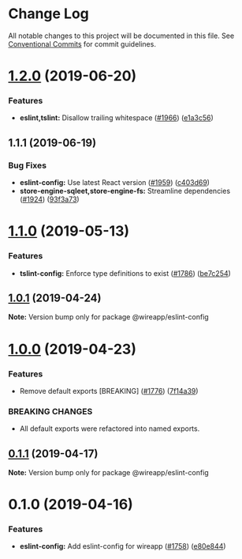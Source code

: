 # Change Log

All notable changes to this project will be documented in this file.
See [Conventional Commits](https://conventionalcommits.org) for commit guidelines.

# [1.2.0](https://github.com/wireapp/wire-web-packages/tree/master/packages/eslint-config/compare/@wireapp/eslint-config@1.1.1...@wireapp/eslint-config@1.2.0) (2019-06-20)


### Features

* **eslint,tslint:** Disallow trailing whitespace ([#1966](https://github.com/wireapp/wire-web-packages/tree/master/packages/eslint-config/issues/1966)) ([e1a3c56](https://github.com/wireapp/wire-web-packages/tree/master/packages/eslint-config/commit/e1a3c56))





## 1.1.1 (2019-06-19)


### Bug Fixes

* **eslint-config:** Use latest React version ([#1959](https://github.com/wireapp/wire-web-packages/tree/master/packages/eslint-config/issues/1959)) ([c403d69](https://github.com/wireapp/wire-web-packages/tree/master/packages/eslint-config/commit/c403d69))
* **store-engine-sqleet,store-engine-fs:** Streamline dependencies ([#1924](https://github.com/wireapp/wire-web-packages/tree/master/packages/eslint-config/issues/1924)) ([93f3a73](https://github.com/wireapp/wire-web-packages/tree/master/packages/eslint-config/commit/93f3a73))





# [1.1.0](https://github.com/wireapp/wire-web-packages/tree/master/packages/eslint-config/compare/@wireapp/eslint-config@1.0.1...@wireapp/eslint-config@1.1.0) (2019-05-13)


### Features

* **tslint-config:** Enforce type definitions to exist ([#1786](https://github.com/wireapp/wire-web-packages/tree/master/packages/eslint-config/issues/1786)) ([be7c254](https://github.com/wireapp/wire-web-packages/tree/master/packages/eslint-config/commit/be7c254))





## [1.0.1](https://github.com/wireapp/wire-web-packages/tree/master/packages/eslint-config/compare/@wireapp/eslint-config@1.0.0...@wireapp/eslint-config@1.0.1) (2019-04-24)

**Note:** Version bump only for package @wireapp/eslint-config





# [1.0.0](https://github.com/wireapp/wire-web-packages/tree/master/packages/eslint-config/compare/@wireapp/eslint-config@0.1.1...@wireapp/eslint-config@1.0.0) (2019-04-23)


### Features

* Remove default exports [BREAKING] ([#1776](https://github.com/wireapp/wire-web-packages/tree/master/packages/eslint-config/issues/1776)) ([7f14a39](https://github.com/wireapp/wire-web-packages/tree/master/packages/eslint-config/commit/7f14a39))


### BREAKING CHANGES

* All default exports were refactored into named exports.





## [0.1.1](https://github.com/wireapp/wire-web-packages/tree/master/packages/eslint-config/compare/@wireapp/eslint-config@0.1.0...@wireapp/eslint-config@0.1.1) (2019-04-17)

**Note:** Version bump only for package @wireapp/eslint-config





# 0.1.0 (2019-04-16)


### Features

* **eslint-config:** Add eslint-config for wireapp ([#1758](https://github.com/wireapp/wire-web-packages/tree/master/packages/eslint-config/issues/1758)) ([e80e844](https://github.com/wireapp/wire-web-packages/tree/master/packages/eslint-config/commit/e80e844))
